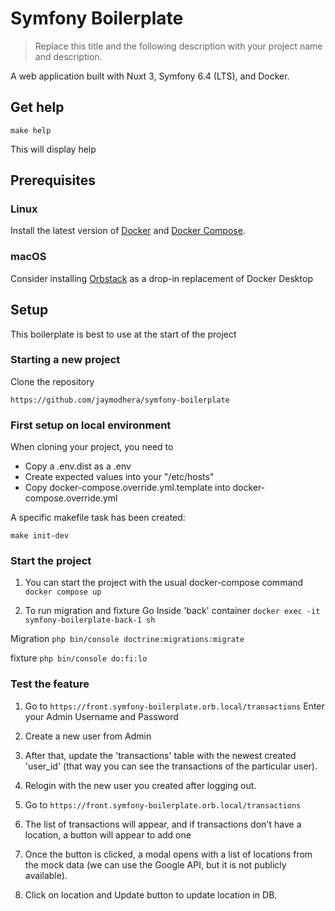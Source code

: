 



# Symfony Boilerplate


> Replace this title and the following description with your project name and description.


A web application built with Nuxt 3, Symfony 6.4 (LTS), and Docker.


## Get help


```
make help
```
This will display help


## Prerequisites


### Linux


Install the latest version of [Docker](https://docs.docker.com/install/) and
[Docker Compose](https://docs.docker.com/compose/install/).


### macOS


Consider installing [Orbstack](https://orbstack.dev/) as a drop-in replacement of Docker Desktop


## Setup


This boilerplate is best to use at the start of the project


### Starting a new project


Clone the repository
```
https://github.com/jaymodhera/symfony-boilerplate
```




### First setup on local environment


When cloning your project, you need to


- Copy a .env.dist as a .env
- Create expected values into your "/etc/hosts"
- Copy docker-compose.override.yml.template into docker-compose.override.yml


A specific makefile task has been created:


```
make init-dev
```


### Start the project


1. You can start the project with the usual docker-compose command `docker compose up`


2. To run migration and fixture
Go Inside 'back' container `docker exec -it symfony-boilerplate-back-1 sh`


Migration `php bin/console doctrine:migrations:migrate`


fixture `php bin/console do:fi:lo`


### Test the feature


1. Go to `https://front.symfony-boilerplate.orb.local/transactions` Enter your Admin Username and Password


2. Create a new user from Admin


3. After that, update the 'transactions' table with the newest created 'user_id' (that way you can see the transactions of the particular user).


4. Relogin with the new user you created after logging out.


5. Go to `https://front.symfony-boilerplate.orb.local/transactions`


6. The list of transactions will appear, and if transactions don't have a location, a button will appear to add one


7. Once the button is clicked, a modal opens with a list of locations from the mock data (we can use the Google API, but it is not publicly available).


8. Click on location and Update button to update location in DB.











